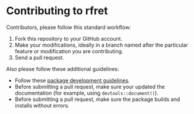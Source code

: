 # Contributing to rfret

Contributors, please follow this standard workflow:

1. Fork this repository to your GitHub account.
2. Make your modifications, ideally in a branch named after the particular
   feature or modification you are contributing.
3. Send a pull request.

Also please follow these additional guidelines:

- Follow these [package development guidelines][r-pkg].
- Before submitting a pull request, make sure your updated the documentation
  (for example, using `devtools::document()`).
- Before submitting a pull request, make sure the package builds and installs
  without errors.


[r-pkg]: http://r-pkgs.had.co.nz
